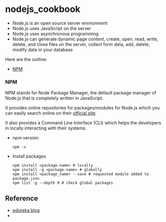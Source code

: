 # nodejs_cookbook
* Node.js is an open source server environment
* Node.js uses JavaScript on the server
* Node.js uses asynchronous programming
* Node.js can generate dynamic page content, create, open, read, write, delete, and close files on the server, collect form data, add, delete, modify data in your database

Here are the outline:

* <a href="#npm">NPM</a>



### <div id="npm">NPM</div>

NPM stands for Node Package Manager, the default package manager of Node.js that is completely written in JavaScript.

It provides online repositories for packages/modules for Node.js which you can easily search online on their [official site](https://www.npmjs.com/).

It also provides a Command Line Interface (CLI) which helps the developers in locally interacting with their systems.

* npm version: 

  ```{shell}
  npm -v
  ```

* Install packages

  ```{shell}
  npm install <package-name> # locally
  npm install -g <package-name> # globally
  npm install <package_name> --save # requested module added to package.json
  npm list -g --depth 0 # check global packages
  
  ```



## Reference

* [edureka blog](https://www.edureka.co/blog/node-js-npm-tutorial/)
* 